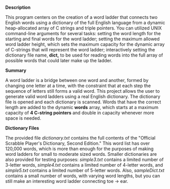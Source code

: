 **Description**

This program centers on the creation of a word ladder that connects two English words using a dictionary of the full English language from a dynamic heap-allocated array of C strings and triple pointers. You can utilized UNIX command-line arguments for several tasks: setting the word length for the starting and final words for the word ladder; setting the maximum allowed word ladder height, which sets the maximum capacity for the dynamic array of C-strings that will represent the word ladder; interactively setting the dictionary file name, **dict,** to be used for reading words into the full array of possible words that could later make up the ladder.


**Summary**

A word ladder is a bridge between one word and another, formed by changing one letter at a time, with the constraint that at each step the sequence of letters still forms a valid word. This project allows the user to generate valid word ladders using a real English dictionary. The dictionary file is opened and each dictionary is scanned. Words that have the correct length are added to the dynamic **words** array, which starts at a maximum capacity of **4 C-string pointers** and double in capacity whenever more space is needed. 

**Dictionary Files**

The provided file _dictionary.txt_ contains the full contents of the "Official Scrabble Player's Dictionary, Second Edition." This word list has over 120,000 words, which is more than enough for the purposes of making word ladders for small to moderate sized words. Smaller dictionaries are also provided for testing purposes: _simple3.txt_ contains a limited number of 3-letter words, _simple4.txt_ contains a limited number of 4-letter words, and _simple5.txt_ contains a limited number of 5-letter words. Also, _sampleDict.txt_ contains a small number of words, with varying word lengths, but you can still make an interesting word ladder connecting toe -> ear. 

